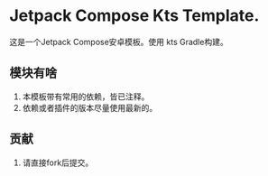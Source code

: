# Jetpack Compose Kts Template.

这是一个Jetpack Compose安卓模板。使用 kts Gradle构建。

## 模块有啥

1. 本模板带有常用的依赖，皆已注释。
2. 依赖或者插件的版本尽量使用最新的。


## 贡献

1. 请直接fork后提交。